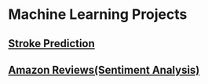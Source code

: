 # Machine Learning Projects

## [Stroke Prediction](https://www.google.com)

## [Amazon Reviews(Sentiment Analysis)](https://www.google.com)
